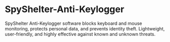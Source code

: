 # SpyShelter-Anti-Keylogger
SpyShelter Anti-Keylogger software blocks keyboard and mouse monitoring, protects personal data, and prevents identity theft. Lightweight, user-friendly, and highly effective against known and unknown threats.
